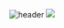 ![header](https://capsule-render.vercel.app/api?type=waving&color=blue&height=300&section=header&text=Koo's%20Website&fontSize=90)
<img src="https://img.shields.io/badge/Python-#3776AB?style=for-the-badge&logo=Python&logoColor=black">
